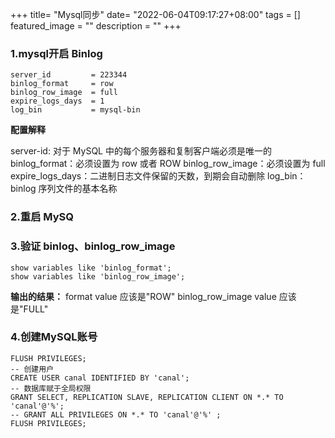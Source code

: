 +++
title= "Mysql同步"
date= "2022-06-04T09:17:27+08:00"
tags = []
featured_image = ""
description = ""
+++

### 1.mysql开启 Binlog

``` mysql
server_id         = 223344
binlog_format     = row
binlog_row_image  = full
expire_logs_days  = 1
log_bin           = mysql-bin
```

**配置解释**

server-id: 对于 MySQL 中的每个服务器和复制客户端必须是唯一的
binlog_format：必须设置为 row 或者 ROW
binlog_row_image：必须设置为 full
expire_logs_days：二进制日志文件保留的天数，到期会自动删除
log_bin：binlog 序列文件的基本名称

### 2.重启 MySQ

### 3.验证 binlog、binlog_row_image

``` mysql
show variables like 'binlog_format';
show variables like 'binlog_row_image';
```

**输出的结果：**
format value 应该是"ROW"
binlog_row_image value 应该是"FULL"

### 4.创建MySQL账号

``` mysql
FLUSH PRIVILEGES;
-- 创建用户
CREATE USER canal IDENTIFIED BY 'canal';
-- 数据库赋于全局权限
GRANT SELECT, REPLICATION SLAVE, REPLICATION CLIENT ON *.* TO 'canal'@'%';
-- GRANT ALL PRIVILEGES ON *.* TO 'canal'@'%' ;
FLUSH PRIVILEGES;
```

